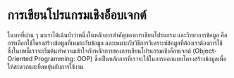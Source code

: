 # การเขียนโปรแกรมเชิงอ็อบเจกต์
ในบทที่ผ่าน ๆ มาเราได้เน้นย้ำว่าหนึ่งในหลักการสำคัญของการเขียนโปรแกรม และวิทยาการข้อมูล คือ การเลือกใช้โครงสร้างข้อมูลที่เหมาะกับข้อมูล และเหมาะกับวิธีการวิเคราะห์ข้อมูลที่ต้องเราต้องการใช้ ซึ่งในบทนี้เราจะเริ่มต้นทำความเข้าใจกับหลักการของการเขียนโปรแกรมเชิงอ็อบเจกต์ (Object-Oriented Programming: OOP) ซึ่งเป็นหลักการที่เราจะใช้ในการออกแบบโครงสร้างข้อมูลเพื่อให้สะดวกและยืดหยุ่นกับการใช้งาน

```{tableofcontents}
```
